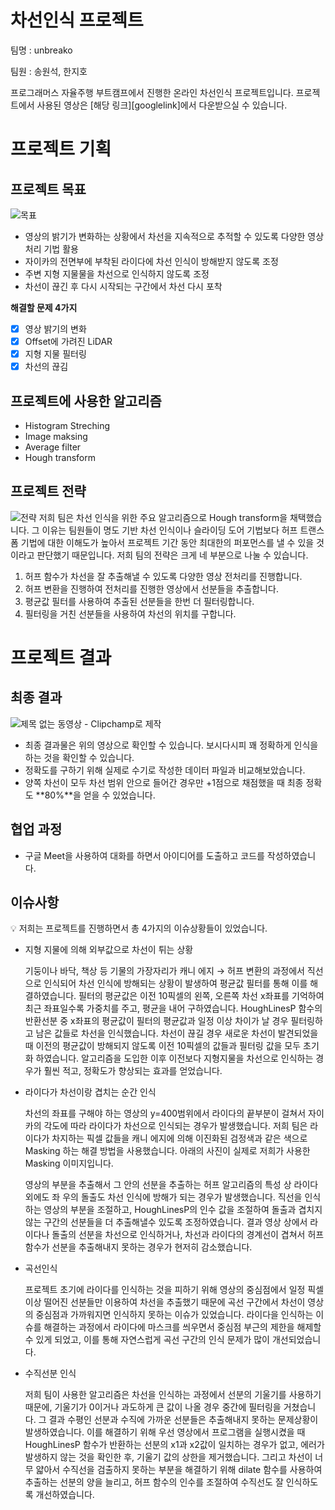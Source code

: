 # 차선인식 프로젝트
<aside>
팀명 : unbreako

팀원 : 송원석, 한지호

</aside>
프로그래머스 자율주행 부트캠프에서 진행한 온라인 차선인식 프로젝트입니다. 
프로젝트에서 사용된 영상은 [해당 링크][googlelink]에서 다운받으실 수 있습니다.

[googlelink]: https://drive.google.com/file/d/1BJQPwU5P9RcRYol-Z0rwxvYX3FMbuzpr/view?usp=share_link "Go google"

# 프로젝트 기획

## 프로젝트 목표
![목표](https://user-images.githubusercontent.com/62413303/208063032-e54a02da-de23-4323-a8ef-295289dfe1ef.png)

- 영상의 밝기가 변화하는 상황에서 차선을 지속적으로 추적할 수 있도록 다양한 영상처리 기법 활용
- 자이카의 전면부에 부착된 라이다에 차선 인식이 방해받지 않도록 조정
- 주변 지형 지물물을 차선으로 인식하지 않도록 조정
- 차선이 끊긴 후 다시 시작되는 구간에서 차선 다시 포착

**해결할 문제 4가지**

- [x]  영상 밝기의 변화
- [x]  Offset에 가려진 LiDAR
- [x]  지형 지물 필터링
- [x]  차선의 끊김

## 프로젝트에 사용한 알고리즘

- Histogram Streching
- Image maksing
- Average filter
- Hough transform

## 프로젝트 전략
![전략](https://user-images.githubusercontent.com/62413303/208063059-b5a4ebc8-0c37-43c1-8da5-8d25e3bb5f48.png)
 저희 팀은 차선 인식을 위한 주요 알고리즘으로 Hough transform을 채택했습니다. 그 이유는 팀원들이 명도 기반 차선 인식이나 슬라이딩 도어 기법보다 허프 트랜스폼 기법에 대한 이해도가 높아서 프로젝트 기간 동안 최대한의 퍼포먼스를 낼 수 있을 것이라고 판단했기 때문입니다.
  저희 팀의 전략은 크게 네 부분으로 나눌 수 있습니다.

   1. 허프 함수가 차선을 잘 추출해낼 수 있도록 다양한 영상 전처리를 진행합니다.
   2. 허프 변환을 진행하여 전처리를 진행한 영상에서 선분들을 추출합니다.
   3. 평균값 필터를 사용하여 추출된 선분들을 한번 더 필터링합니다.
   4. 필터링을 거친 선분들을 사용하여 차선의 위치를 구합니다.

# 프로젝트 결과

## 최종 결과
![제목 없는 동영상 - Clipchamp로 제작](https://user-images.githubusercontent.com/62413303/208063504-e9f27185-966c-4083-b30d-ae253acc28ee.gif)
- 최종 결과물은 위의 영상으로 확인할 수 있습니다. 보시다시피 꽤 정확하게 인식을 하는 것을 확인할 수 있습니다.
- 정확도를 구하기 위해 실제로 수기로 작성한 데이터 파일과 비교해보았습니다.
- 양쪽 차선이 모두 차선 범위 안으로 들어간 경우만 +1점으로 채점했을 때 최종 정확도 **80%**을 얻을 수 있었습니다.

## 협업 과정

- 구글 Meet을 사용하여 대화를 하면서 아이디어를 도출하고 코드를 작성하였습니다.

## 이슈사항

<aside>
💡 저희는 프로젝트를 진행하면서 총 4가지의 이슈상황들이 있었습니다.

</aside>

- 지형 지물에 의해 외부값으로 차선이 튀는 상황

    기둥이나 바닥, 책상 등 기물의 가장자리가 캐니 에지 → 허프 변환의 과정에서 직선으로 인식되어 차선 인식에 방해되는 상황이 발생하여 평균값 필터를 통해 이를 해결하였습니다.
     필터의 평균값은 이전 10픽셀의 왼쪽, 오른쪽 차선 x좌표를 기억하여 최근 좌표일수록 가중치를 주고, 평균을 내어 구하였습니다. HoughLinesP 함수의 반환선분 중 x좌표의 평균값이 필터의 평균값과 일정 이상 차이가 날 경우 필터링하고 남은 값들로 차선을 인식했습니다. 차선이 끊길 경우 새로운 차선이 발견되었을 때 이전의 평균값이 방해되지 않도록 이전 10픽셀의 값들과 필터링 값을 모두 초기화 하였습니다.
     알고리즘을 도입한 이후 이전보다 지형지물을 차선으로 인식하는 경우가 훨씬 적고, 정확도가 향상되는 효과를 얻었습니다.

- 라이다가 차선이랑 겹치는 순간 인식
    
    차선의 좌표를 구해야 하는 영상의 y=400범위에서 라이다의 끝부분이 걸쳐서 자이카의 각도에 따라 라이다가 차선으로 인식되는 경우가 발생했습니다. 저희 팀은 라이다가 차지하는 픽셀 값들을 캐니 에지에 의해 이진화된 검정색과 같은 색으로 Masking 하는 해결 방법을 사용했습니다. 아래의 사진이 실제로 저희가 사용한 Masking 이미지입니다.
    
    영상의 부분을 추출해서 그 안의 선분을 추출하는 허프 알고리즘의 특성 상 라이다 외에도 좌 우의 돌출도 차선 인식에 방해가 되는 경우가 발생했습니다. 직선을 인식하는 영상의 부분을 조절하고, HoughLinesP의 인수 값을 조절하여 돌출과 겹치지 않는 구간의 선분들을 더 추출해낼수 있도록 조정하였습니다.
    결과 영상 상에서 라이다나 돌출의 선분을 차선으로 인식하거나, 차선과 라이다의 경계선이 겹쳐서 허프 함수가 선분을 추출해내지 못하는 경우가 현저히 감소했습니다.
    
- 곡선인식
    
     프로젝트 초기에 라이다를 인식하는 것을 피하기 위해 영상의 중심점에서 일정 픽셀 이상 떨어진 선분들만 이용하여 차선을 추출했기 때문에 곡선 구간에서 차선이 영상의 중심점과 가까워지면 인식하지 못하는 이슈가 있었습니다.
     라이다을 인식하는 이슈를 해결하는 과정에서 라이다에 마스크를 씌우면서 중심점 부근의 제한을 해제할 수 있게 되었고, 이를 통해 자연스럽게 곡선 구간의 인식 문제가 많이 개선되었습니다.
    
- 수직선분 인식
    
    저희 팀이 사용한 알고리즘은 차선을 인식하는 과정에서 선분의 기울기를 사용하기 때문에, 기울기가 0이거나 과도하게 큰 값이 나올 경우 중간에 필터링을 거쳤습니다. 그 결과 수평인 선분과 수직에 가까운 선분들은 추출해내지 못하는 문제상황이 발생하였습니다.
    이를 해결하기 위해 우선 영상에서 프로그램을 실행시켰을 때 HoughLinesP 함수가 반환하는 선분의 x1과 x2값이 일치하는 경우가 없고, 에러가 발생하지 않는 것을 확인한 후, 기울기 값의 상한을 제거했습니다. 그리고 차선이 너무 얇아서 수직선을 검출하지 못하는 부분을 해결하기 위해 dilate 함수를 사용하여 추출하는 선분의 양을 늘리고, 허프 함수의 인수를 조절하여 수직선도 잘 인식하도록 개선하였습니다.
    
